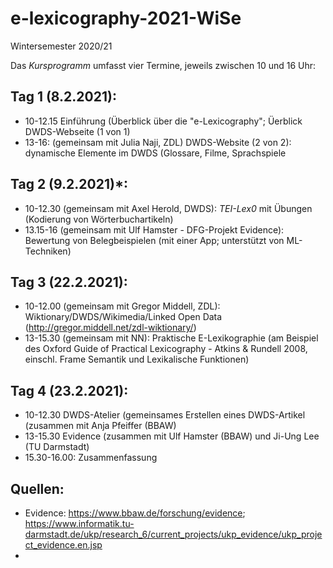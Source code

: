 # e-lexicography-2021-WiSe
Wintersemester 2020/21


Das *Kursprogramm* umfasst vier Termine, jeweils zwischen 10 und 16 Uhr:

## Tag 1 (8.2.2021): 
* 10-12.15 Einführung (Überblick über die "e-Lexicography"; Üerblick DWDS-Webseite (1 von 1)
* 13-16: (gemeinsam mit Julia Naji, ZDL) DWDS-Website (2 von 2): dynamische Elemente im DWDS (Glossare, Filme, Sprachspiele  

## Tag 2 (9.2.2021)*:
* 10-12.30 (gemeinsam mit Axel Herold, DWDS): *TEI-Lex0* mit Übungen (Kodierung von Wörterbuchartikeln) 
* 13.15-16 (gemeinsam mit Ulf Hamster - DFG-Projekt Evidence): Bewertung von Belegbeispielen (mit einer App; unterstützt von ML-Techniken)

## Tag 3 (22.2.2021):
* 10-12.00 (gemeinsam mit Gregor Middell, ZDL): Wiktionary/DWDS/Wikimedia/Linked Open Data (http://gregor.middell.net/zdl-wiktionary/)
* 13-15.30 (gemeinsam mit NN): Praktische E-Lexikographie (am Beispiel des Oxford Guide of Practical Lexicography - Atkins & Rundell 2008, einschl. Frame Semantik und Lexikalische Funktionen)

## Tag 4 (23.2.2021):
* 10-12.30 DWDS-Atelier (gemeinsames Erstellen eines DWDS-Artikel (zusammen mit Anja Pfeiffer (BBAW)
* 13-15.30 Evidence (zusammen mit Ulf Hamster (BBAW) und Ji-Ung Lee (TU Darmstadt)
* 15.30-16.00: Zusammenfassung


## Quellen:
* Evidence: https://www.bbaw.de/forschung/evidence; https://www.informatik.tu-darmstadt.de/ukp/research_6/current_projects/ukp_evidence/ukp_project_evidence.en.jsp
* 




